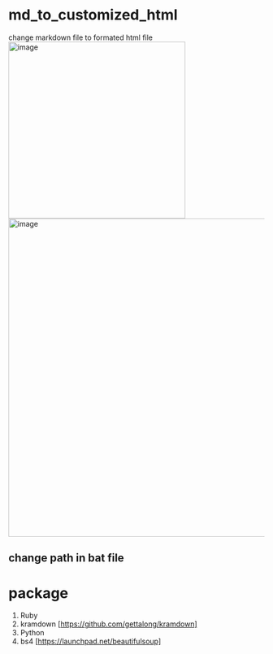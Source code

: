 # md_to_customized_html
change markdown file to formated html file
<img width="348" alt="image" src="https://github.com/user-attachments/assets/aa8704e6-b2fe-4c3e-8d0b-5d18b19c54bf" />
<img width="627" alt="image" src="https://github.com/user-attachments/assets/458cdc1e-88a4-441c-bb48-f20f811e8275" />

## change path in bat file

# package
1. Ruby
2. kramdown [https://github.com/gettalong/kramdown]
3. Python 
4. bs4 [https://launchpad.net/beautifulsoup]
